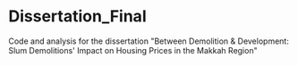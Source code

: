 # Dissertation_Final
Code and analysis for the dissertation "Between Demolition &amp; Development: Slum Demolitions' Impact on Housing Prices in the Makkah Region"
